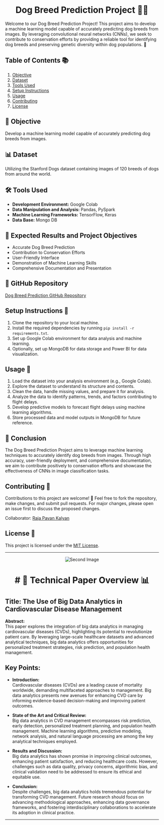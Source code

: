 
<h1 align="center">Dog Breed Prediction Project 🐾🐶</h1>
Welcome to our Dog Breed Prediction Project! This project aims to develop a machine learning model capable of accurately predicting dog breeds from images. By leveraging convolutional neural networks (CNNs), we seek to contribute to conservation efforts by providing a reliable tool for identifying dog breeds and preserving genetic diversity within dog populations. 🚀

## Table of Contents 📚

1. [Objective](#Objective)
2. [Dataset](#dataset)
3. [Tools Used](#tools-used)
4. [Setup Instructions](#setup-instructions)
5. [Usage](#usage)
6. [Contributing](#contributing)
7. [License](#license)


## 🎯 Objective

Develop a machine learning model capable of accurately predicting dog breeds from images.

## 📊 Dataset

Utilizing the Stanford Dogs dataset containing images of 120 breeds of dogs from around the world.

## 🛠️ Tools Used

- **Development Environment:** Google Colab
- **Data Manipulation and Analysis:** Pandas, PySpark
- **Machine Learning Frameworks:** TensorFlow, Keras
- **Data Base:** Mongo DB


## 🚀 Expected Results and Project Objectives

- Accurate Dog Breed Prediction
- Contribution to Conservation Efforts
- User-Friendly Interface
- Demonstration of Machine Learning Skills
- Comprehensive Documentation and Presentation

## 📁 GitHub Repository

[Dog Breed Prediction GitHub Repository](https://github.com/Harsha2001-creater/603.git)


## Setup Instructions 🚀

1. Clone the repository to your local machine.
2. Install the required dependencies by running `pip install -r requirements.txt`.
3. Set up Google Colab environment for data analysis and machine learning.
4. Optionally, set up MongoDB for data storage and Power BI for data visualization.

## Usage 📝

1. Load the dataset into your analysis environment (e.g., Google Colab).
2. Explore the dataset to understand its structure and contents.
3. Clean the data, handle missing values, and prepare it for analysis.
4. Analyze the data to identify patterns, trends, and factors contributing to flight delays.
5. Develop predictive models to forecast flight delays using machine learning algorithms.
6. Store processed data and model outputs in MongoDB for future reference.

## 🌟 Conclusion

The Dog Breed Prediction Project aims to leverage machine learning techniques to accurately identify dog breeds from images. Through high accuracy, user-friendly deployment, and comprehensive documentation, we aim to contribute positively to conservation efforts and showcase the effectiveness of CNNs in image classification tasks.


## Contributing 👥

Contributions to this project are welcome! 🙌 Feel free to fork the repository, make changes, and submit pull requests. For major changes, please open an issue first to discuss the proposed changes.

Collaborator: [Raja Pavan Kalyan](https://github.com/rajapavankalyan)

## License 📄

This project is licensed under the [MIT License](LICENSE).

---

<p align="center">
  <img src="https://images.pexels.com/photos/7723388/pexels-photo-7723388.jpeg?auto=compress&cs=tinysrgb&w=1260&h=750&dpr=2" alt="Second Image">
</p>


<h1 align="center"># 🚀 Technical Paper Overview 📊</h1>

## Title: The Use of Big Data Analytics in Cardiovascular Disease Management

**Abstract:**  
This paper explores the integration of big data analytics in managing cardiovascular diseases (CVDs), highlighting its potential to revolutionize patient care. By leveraging large-scale healthcare datasets and advanced analytical techniques, big data analytics offers opportunities for personalized treatment strategies, risk prediction, and population health management.

## Key Points:
- **Introduction:**  
  Cardiovascular diseases (CVDs) are a leading cause of mortality worldwide, demanding multifaceted approaches to management. Big data analytics presents new avenues for enhancing CVD care by informing evidence-based decision-making and improving patient outcomes.

- **State of the Art and Critical Review:**  
  Big data analytics in CVD management encompasses risk prediction, early detection, personalized treatment planning, and population health management. Machine learning algorithms, predictive modeling, network analysis, and natural language processing are among the key analytical techniques employed.

- **Results and Discussion:**  
  Big data analytics has shown promise in improving clinical outcomes, enhancing patient satisfaction, and reducing healthcare costs. However, challenges such as data quality, privacy concerns, algorithmic bias, and clinical validation need to be addressed to ensure its ethical and equitable use.

- **Conclusion:**  
  Despite challenges, big data analytics holds tremendous potential for transforming CVD management. Future research should focus on advancing methodological approaches, enhancing data governance frameworks, and fostering interdisciplinary collaborations to accelerate its adoption in clinical practice.

---
